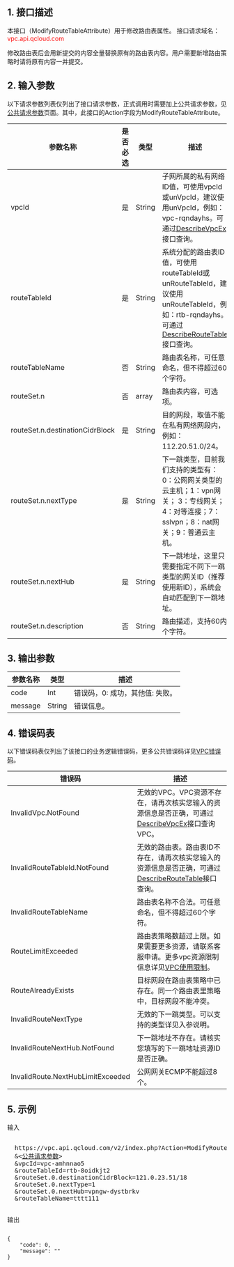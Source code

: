 ## 1. 接口描述

本接口（ModifyRouteTableAttribute）用于修改路由表属性。
接口请求域名：<font style="color:red">vpc.api.qcloud.com</font> 

修改路由表后会用新提交的内容全量替换原有的路由表内容。用户需要新增路由策略时请将原有内容一并提交。

## 2. 输入参数
 
 以下请求参数列表仅列出了接口请求参数，正式调用时需要加上公共请求参数，见<a href="/doc/api/372/4153" title="公共请求参数">公共请求参数</a>页面。其中，此接口的Action字段为ModifyRouteTableAttribute。

| 参数名称 | 是否必选  | 类型 | 描述 |
|---------|---------|---------|---------|
| vpcId | 是 | String | 子网所属的私有网络ID值，可使用vpcId或unVpcId，建议使用unVpcId，例如：vpc-rqndayhs。可通过<a href="http://tcecqpoc.fsphere.cn/doc/api/245/%E6%9F%A5%E8%AF%A2%E7%A7%81%E6%9C%89%E7%BD%91%E7%BB%9C%E5%88%97%E8%A1%A8" title="DescribeVpcEx">DescribeVpcEx</a>接口查询。 |
| routeTableId | 是 | String | 系统分配的路由表ID值，可使用routeTableId或unRouteTableId，建议使用unRouteTableId，例如：rtb-rqndayhs。可通过<a href="http://tcecqpoc.fsphere.cn/doc/api/245/%E6%9F%A5%E8%AF%A2%E8%B7%AF%E7%94%B1%E8%A1%A8" title="DescribeRouteTable">DescribeRouteTable</a>接口查询。 |
| routeTableName | 否 |  String | 路由表名称，可任意命名，但不得超过60个字符。 |
| routeSet.n | 否 | array | 路由表内容，可选项。|
| routeSet.n.destinationCidrBlock | 是 | String | 目的网段，取值不能在私有网络网段内，例如：112.20.51.0/24。|
| routeSet.n.nextType | 是 | String | 下一跳类型，目前我们支持的类型有：0：公网网关类型的云主机；1：vpn网关； 3：专线网关；4：对等连接；7：sslvpn；8：nat网关；9：普通云主机。|
| routeSet.n.nextHub | 是 | String | 下一跳地址，这里只需要指定不同下一跳类型的网关ID（推荐使用新ID），系统会自动匹配到下一跳地址。 |
| routeSet.n.description | 否 | String | 路由描述，支持60内个字符。 |
  
## 3. 输出参数
 
| 参数名称 | 类型 | 描述|
|---------|---------|---------|
|code| Int | 错误码，0: 成功，其他值: 失败。 |
| message | String | 错误信息。 |


 ## 4. 错误码表
 以下错误码表仅列出了该接口的业务逻辑错误码，更多公共错误码详见<a href="http://tcecqpoc.fsphere.cn/doc/api/245/4924" title="VPC错误码">VPC错误码</a>。

| 错误码 | 描述 |
|---------|---------|
| InvalidVpc.NotFound | 无效的VPC。VPC资源不存在，请再次核实您输入的资源信息是否正确，可通过<a href="http://tcecqpoc.fsphere.cn/doc/api/245/%E6%9F%A5%E8%AF%A2%E7%A7%81%E6%9C%89%E7%BD%91%E7%BB%9C%E5%88%97%E8%A1%A8" title="DescribeVpcEx">DescribeVpcEx</a>接口查询VPC。 |
| InvalidRouteTableId.NotFound | 无效的路由表。路由表ID不存在，请再次核实您输入的资源信息是否正确，可通过<a href="http://tcecqpoc.fsphere.cn/doc/api/245/%E6%9F%A5%E8%AF%A2%E8%B7%AF%E7%94%B1%E8%A1%A8" title="DescribeRouteTable">DescribeRouteTable</a>接口查询。 | 
| InvalidRouteTableName | 路由表名称不合法。可任意命名，但不得超过60个字符。 |
| RouteLimitExceeded | 路由表策略数超过上限。如果需要更多资源，请联系客服申请。更多vpc资源限制信息详见<a href="http://tcecqpoc.fsphere.cn/doc/product/215/537" title="VPC使用限制">VPC使用限制</a>。 |
| RouteAlreadyExists | 目标网段在路由表策略中已存在。同一个路由表里策略中，目标网段不能冲突。 |
| InvalidRouteNextType | 无效的下一跳类型。可以支持的类型详见入参说明。 |
| InvalidRouteNextHub.NotFound | 下一跳地址不存在。请核实您填写的下一跳地址资源ID是否正确。 |
| InvalidRoute.NextHubLimitExceeded | 公网网关ECMP不能超过8个。 |  
## 5. 示例
 
输入
<pre>

  https://vpc.api.qcloud.com/v2/index.php?Action=ModifyRouteTableAttribute
  &<<a href="http://tcecqpoc.fsphere.cn/doc/api/229/6976">公共请求参数</a>>
  &vpcId=vpc-amhnnao5
  &routeTableId=rtb-8oidkjt2
  &routeSet.0.destinationCidrBlock=121.0.23.51/18
  &routeSet.0.nextType=1
  &routeSet.0.nextHub=vpngw-dystbrkv
  &routeTableName=tttt111

</pre>

输出
```

{
    "code": 0,
    "message": ""
}

```

